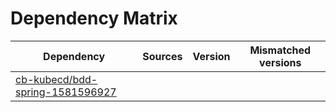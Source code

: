# Dependency Matrix

Dependency | Sources | Version | Mismatched versions
---------- | ------- | ------- | -------------------
[cb-kubecd/bdd-spring-1581596927](https://github.com/cb-kubecd/bdd-spring-1581596927.git) |  | []() | 
